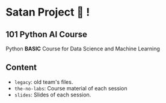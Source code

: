 # Satan Project :japanese_ogre: !

## 101 Python AI Course

Python **BASIC** Course for Data Science and Machine Learning

## Content

- `legacy`: old team's files.
- `the-no-labs`: Course material of each session
- `slides`: Slides of each session.